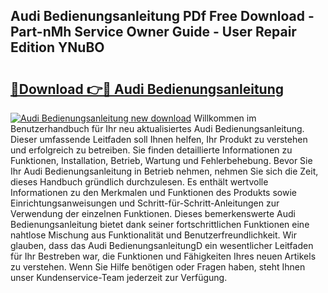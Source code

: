 ## Audi Bedienungsanleitung PDf Free Download - Part-nMh Service Owner Guide - User Repair Edition YNuBO

# <h2><a href="http://df3p3p.blite.top/?on=Audi+Bedienungsanleitung">🔗Download 👉🔴 Audi Bedienungsanleitung</a></h2>

[![Audi Bedienungsanleitung new download](https://i.imgur.com/lujVjoI.png)](http://df3p3p.blite.top/?on=Audi+Bedienungsanleitung)
Willkommen im Benutzerhandbuch für Ihr neu aktualisiertes Audi Bedienungsanleitung. Dieser umfassende Leitfaden soll Ihnen helfen, Ihr Produkt zu verstehen und erfolgreich zu betreiben. Sie finden detaillierte Informationen zu Funktionen, Installation, Betrieb, Wartung und Fehlerbehebung. Bevor Sie Ihr Audi Bedienungsanleitung in Betrieb nehmen, nehmen Sie sich die Zeit, dieses Handbuch gründlich durchzulesen. Es enthält wertvolle Informationen zu den Merkmalen und Funktionen des Produkts sowie Einrichtungsanweisungen und Schritt-für-Schritt-Anleitungen zur Verwendung der einzelnen Funktionen. Dieses bemerkenswerte Audi Bedienungsanleitung bietet dank seiner fortschrittlichen Funktionen eine nahtlose Mischung aus Funktionalität und Benutzerfreundlichkeit. Wir glauben, dass das Audi BedienungsanleitungD ein wesentlicher Leitfaden für Ihr Bestreben war, die Funktionen und Fähigkeiten Ihres neuen Artikels zu verstehen. Wenn Sie Hilfe benötigen oder Fragen haben, steht Ihnen unser Kundenservice-Team jederzeit zur Verfügung.
